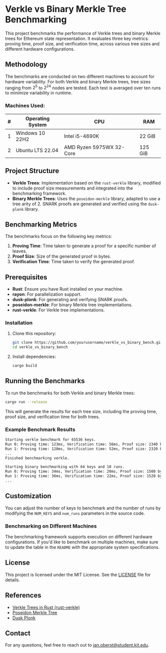 # Verkle vs Binary Merkle Tree Benchmarking

This project benchmarks the performance of Verkle trees and binary Merkle trees for Ethereum state representation. It evaluates three key metrics: proving time, proof size, and verification time, across various tree sizes and different hardware configurations.

## Methodology

The benchmarks are conducted on two different machines to account for hardware variability. For both Verkle and binary Merkle trees, tree sizes ranging from $2^5$ to $2^{24}$ nodes are tested. Each test is averaged over ten runs to minimize variability in runtime.

### Machines Used:
| \#  | Operating System   | CPU                    | RAM      |
| --- | ------------------ | ---------------------- | -------- |
| 1   | Windows 10 22H2     | Intel i5-4690K         | 22 GiB   |
| 2   | Ubuntu LTS 22.04    | AMD Ryzen 5975WX 32-Core | 125 GiB  |

## Project Structure

- **Verkle Trees**: Implementation based on the `rust-verkle` library, modified to include proof size measurements and integrated into the benchmarking framework.
- **Binary Merkle Trees**: Uses the `poseidon-merkle` library, adapted to use a tree arity of 2. SNARK proofs are generated and verified using the `dusk-plonk` library.

## Benchmarking Metrics

The benchmarks focus on the following key metrics:

1. **Proving Time**: Time taken to generate a proof for a specific number of leaves.
2. **Proof Size**: Size of the generated proof in bytes.
3. **Verification Time**: Time taken to verify the generated proof.

## Prerequisites

- **Rust**: Ensure you have Rust installed on your machine.
- **rayon**: For parallelization support.
- **dusk-plonk**: For generating and verifying SNARK proofs.
- **poseidon-merkle**: For binary Merkle tree implementations.
- **rust-verkle**: For Verkle tree implementations.

### Installation

1. Clone this repository:
   ```sh
   git clone https://github.com/yourusername/verkle_vs_binary_bench.git
   cd verkle_vs_binary_bench
   ```

2. Install dependencies:
   ```sh
   cargo build
   ```

## Running the Benchmarks

To run the benchmarks for both Verkle and binary Merkle trees:

```sh
cargo run --release
```

This will generate the results for each tree size, including the proving time, proof size, and verification time for both trees.

### Example Benchmark Results

```sh
Starting verkle benchmark for 65536 keys.
Run 0: Proving time: 123ms, Verification time: 56ms, Proof size: 2340 bytes
Run 1: Proving time: 128ms, Verification time: 52ms, Proof size: 2320 bytes
...
Finished benchmarking verkle.

Starting binary benchmarking with 64 keys and 10 runs.
Run 0: Proving time: 34ms, Verification time: 20ms, Proof size: 1500 bytes
Run 1: Proving time: 36ms, Verification time: 22ms, Proof size: 1520 bytes
...
```

## Customization

You can adjust the number of keys to benchmark and the number of runs by modifying the `NUM_KEYS` and `num_runs` parameters in the source code.

### Benchmarking on Different Machines

The benchmarking framework supports execution on different hardware configurations. If you'd like to benchmark on multiple machines, make sure to update the table in the `README` with the appropriate system specifications.

## License

This project is licensed under the MIT License. See the [LICENSE](LICENSE) file for details.

## References

- [Verkle Trees in Rust (rust-verkle)](https://github.com/crate-crypto/rust-verkle)
- [Poseidon Merkle Tree](https://github.com/dusk-network/merkle)
- [Dusk Plonk](https://github.com/dusk-network/plonk)

## Contact

For any questions, feel free to reach out to [jan.oberst@student.kit.edu](mailto:jan.oberst@student.kit.edu).
